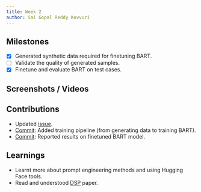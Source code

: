 ```yaml
---
title: Week 2
author: Sai Gopal Reddy Kovvuri 
---
```


## Milestones
- [x] Generated synthetic data required for finetuning BART.
- [ ] Validate the quality of generated samples.
- [x] Finetune and evaluate BART on test cases.

## Screenshots / Videos 

## Contributions
- Updated [issue](https://github.com/Samagra-Development/ai-tools/issues/174#issuecomment-1619736194).
- [Commit](https://github.com/ksgr5566/coref/commit/1bb94dfd924c44140e083f4e34e551eaf080261f): Added training pipeline (from generating data to training BART).
- [Commit](https://github.com/ksgr5566/coref/commit/547c3314897d85774c4ee3937c64817a746f16f9): Reported results on finetuned BART model.

## Learnings
- Learnt more about prompt engineering methods and using Hugging Face tools.
- Read and understood [DSP](https://arxiv.org/pdf/2212.14024.pdf) paper.